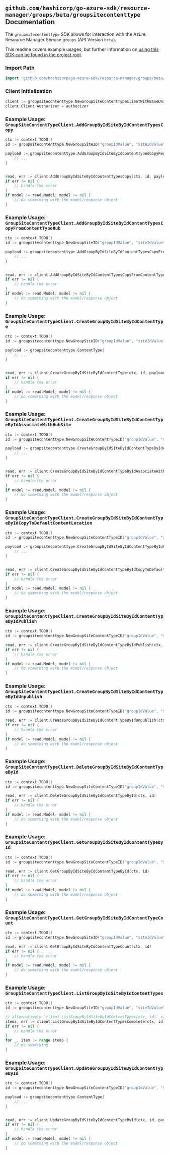 
## `github.com/hashicorp/go-azure-sdk/resource-manager/groups/beta/groupsitecontenttype` Documentation

The `groupsitecontenttype` SDK allows for interaction with the Azure Resource Manager Service `groups` (API Version `beta`).

This readme covers example usages, but further information on [using this SDK can be found in the project root](https://github.com/hashicorp/go-azure-sdk/tree/main/docs).

### Import Path

```go
import "github.com/hashicorp/go-azure-sdk/resource-manager/groups/beta/groupsitecontenttype"
```


### Client Initialization

```go
client := groupsitecontenttype.NewGroupSiteContentTypeClientWithBaseURI("https://management.azure.com")
client.Client.Authorizer = authorizer
```


### Example Usage: `GroupSiteContentTypeClient.AddGroupByIdSiteByIdContentTypesCopy`

```go
ctx := context.TODO()
id := groupsitecontenttype.NewGroupSiteID("groupIdValue", "siteIdValue")

payload := groupsitecontenttype.AddGroupByIdSiteByIdContentTypesCopyRequest{
	// ...
}


read, err := client.AddGroupByIdSiteByIdContentTypesCopy(ctx, id, payload)
if err != nil {
	// handle the error
}
if model := read.Model; model != nil {
	// do something with the model/response object
}
```


### Example Usage: `GroupSiteContentTypeClient.AddGroupByIdSiteByIdContentTypesCopyFromContentTypeHub`

```go
ctx := context.TODO()
id := groupsitecontenttype.NewGroupSiteID("groupIdValue", "siteIdValue")

payload := groupsitecontenttype.AddGroupByIdSiteByIdContentTypesCopyFromContentTypeHubRequest{
	// ...
}


read, err := client.AddGroupByIdSiteByIdContentTypesCopyFromContentTypeHub(ctx, id, payload)
if err != nil {
	// handle the error
}
if model := read.Model; model != nil {
	// do something with the model/response object
}
```


### Example Usage: `GroupSiteContentTypeClient.CreateGroupByIdSiteByIdContentType`

```go
ctx := context.TODO()
id := groupsitecontenttype.NewGroupSiteID("groupIdValue", "siteIdValue")

payload := groupsitecontenttype.ContentType{
	// ...
}


read, err := client.CreateGroupByIdSiteByIdContentType(ctx, id, payload)
if err != nil {
	// handle the error
}
if model := read.Model; model != nil {
	// do something with the model/response object
}
```


### Example Usage: `GroupSiteContentTypeClient.CreateGroupByIdSiteByIdContentTypeByIdAssociateWithHubSite`

```go
ctx := context.TODO()
id := groupsitecontenttype.NewGroupSiteContentTypeID("groupIdValue", "siteIdValue", "contentTypeIdValue")

payload := groupsitecontenttype.CreateGroupByIdSiteByIdContentTypeByIdAssociateWithHubSiteRequest{
	// ...
}


read, err := client.CreateGroupByIdSiteByIdContentTypeByIdAssociateWithHubSite(ctx, id, payload)
if err != nil {
	// handle the error
}
if model := read.Model; model != nil {
	// do something with the model/response object
}
```


### Example Usage: `GroupSiteContentTypeClient.CreateGroupByIdSiteByIdContentTypeByIdCopyToDefaultContentLocation`

```go
ctx := context.TODO()
id := groupsitecontenttype.NewGroupSiteContentTypeID("groupIdValue", "siteIdValue", "contentTypeIdValue")

payload := groupsitecontenttype.CreateGroupByIdSiteByIdContentTypeByIdCopyToDefaultContentLocationRequest{
	// ...
}


read, err := client.CreateGroupByIdSiteByIdContentTypeByIdCopyToDefaultContentLocation(ctx, id, payload)
if err != nil {
	// handle the error
}
if model := read.Model; model != nil {
	// do something with the model/response object
}
```


### Example Usage: `GroupSiteContentTypeClient.CreateGroupByIdSiteByIdContentTypeByIdPublish`

```go
ctx := context.TODO()
id := groupsitecontenttype.NewGroupSiteContentTypeID("groupIdValue", "siteIdValue", "contentTypeIdValue")

read, err := client.CreateGroupByIdSiteByIdContentTypeByIdPublish(ctx, id)
if err != nil {
	// handle the error
}
if model := read.Model; model != nil {
	// do something with the model/response object
}
```


### Example Usage: `GroupSiteContentTypeClient.CreateGroupByIdSiteByIdContentTypeByIdUnpublish`

```go
ctx := context.TODO()
id := groupsitecontenttype.NewGroupSiteContentTypeID("groupIdValue", "siteIdValue", "contentTypeIdValue")

read, err := client.CreateGroupByIdSiteByIdContentTypeByIdUnpublish(ctx, id)
if err != nil {
	// handle the error
}
if model := read.Model; model != nil {
	// do something with the model/response object
}
```


### Example Usage: `GroupSiteContentTypeClient.DeleteGroupByIdSiteByIdContentTypeById`

```go
ctx := context.TODO()
id := groupsitecontenttype.NewGroupSiteContentTypeID("groupIdValue", "siteIdValue", "contentTypeIdValue")

read, err := client.DeleteGroupByIdSiteByIdContentTypeById(ctx, id)
if err != nil {
	// handle the error
}
if model := read.Model; model != nil {
	// do something with the model/response object
}
```


### Example Usage: `GroupSiteContentTypeClient.GetGroupByIdSiteByIdContentTypeById`

```go
ctx := context.TODO()
id := groupsitecontenttype.NewGroupSiteContentTypeID("groupIdValue", "siteIdValue", "contentTypeIdValue")

read, err := client.GetGroupByIdSiteByIdContentTypeById(ctx, id)
if err != nil {
	// handle the error
}
if model := read.Model; model != nil {
	// do something with the model/response object
}
```


### Example Usage: `GroupSiteContentTypeClient.GetGroupByIdSiteByIdContentTypeCount`

```go
ctx := context.TODO()
id := groupsitecontenttype.NewGroupSiteID("groupIdValue", "siteIdValue")

read, err := client.GetGroupByIdSiteByIdContentTypeCount(ctx, id)
if err != nil {
	// handle the error
}
if model := read.Model; model != nil {
	// do something with the model/response object
}
```


### Example Usage: `GroupSiteContentTypeClient.ListGroupByIdSiteByIdContentTypes`

```go
ctx := context.TODO()
id := groupsitecontenttype.NewGroupSiteID("groupIdValue", "siteIdValue")

// alternatively `client.ListGroupByIdSiteByIdContentTypes(ctx, id)` can be used to do batched pagination
items, err := client.ListGroupByIdSiteByIdContentTypesComplete(ctx, id)
if err != nil {
	// handle the error
}
for _, item := range items {
	// do something
}
```


### Example Usage: `GroupSiteContentTypeClient.UpdateGroupByIdSiteByIdContentTypeById`

```go
ctx := context.TODO()
id := groupsitecontenttype.NewGroupSiteContentTypeID("groupIdValue", "siteIdValue", "contentTypeIdValue")

payload := groupsitecontenttype.ContentType{
	// ...
}


read, err := client.UpdateGroupByIdSiteByIdContentTypeById(ctx, id, payload)
if err != nil {
	// handle the error
}
if model := read.Model; model != nil {
	// do something with the model/response object
}
```
